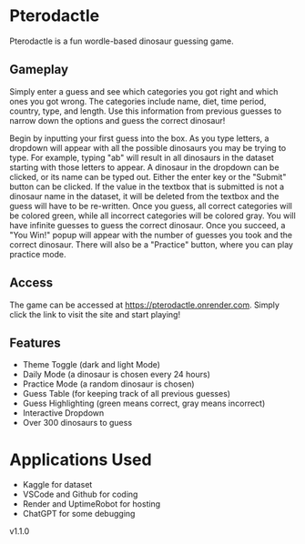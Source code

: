 # Pterodactle
Pterodactle is a fun wordle-based dinosaur guessing game.

## Gameplay
Simply enter a guess and see which categories you got right and which ones you got wrong. The categories include name, diet, time period, country, type, and length. Use this information from previous guesses to narrow down the options and guess the correct dinosaur!

Begin by inputting your first guess into the box. As you type letters, a dropdown will appear with all the possible dinosaurs you may be trying to type. For example, typing "ab" will result in all dinosaurs in the dataset starting with those letters to appear. A dinosaur in the dropdown can be clicked, or its name can be typed out. Either the enter key or the "Submit" button can be clicked. If the value in the textbox that is submitted is not a dinosaur name in the dataset, it will be deleted from the textbox and the guess will have to be re-written. Once you guess, all correct categories will be colored green, while all incorrect categories will be colored gray. You will have infinite guesses to guess the correct dinosaur. Once you succeed, a "You Win!" popup will appear with the number of guesses you took and the correct dinosaur. There will also be a "Practice" button, where you can play practice mode.

## Access
The game can be accessed at https://pterodactle.onrender.com. Simply click the link to visit the site and start playing!

## Features
- Theme Toggle (dark and light Mode)
- Daily Mode (a dinosaur is chosen every 24 hours)
- Practice Mode (a random dinosaur is chosen)
- Guess Table (for keeping track of all previous guesses)
- Guess Highlighting (green means correct, gray means incorrect)
- Interactive Dropdown
- Over 300 dinosaurs to guess

# Applications Used
- Kaggle for dataset
- VSCode and Github for coding
- Render and UptimeRobot for hosting
- ChatGPT for some debugging

v1.1.0
